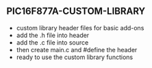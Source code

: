 ## PIC16F877A-CUSTOM-LIBRARY
- custom library header files for basic add-ons
- add the .h file into header
- add the .c file into source
- then create main.c and #define the header
- ready to use the custom library functions
